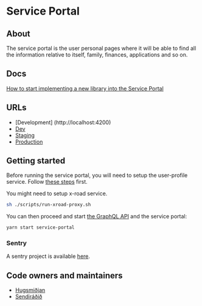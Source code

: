 # Service Portal

## About

The service portal is the user personal pages where it will be able to find all the information relative to itself, family, finances, applications and so on.

## Docs

[How to start implementing a new library into the Service Portal](../../libs/service-portal/core/README.md)

## URLs

- [Development] (http://localhost:4200)
- [Dev](https://beta.dev01.devland.is/minarsidur)
- [Staging](https://beta.staging01.devland.is/minarsidur)
- [Production](https://island.is/minarsidur)

## Getting started

Before running the service portal, you will need to setup the user-profile service. Follow [these steps](../services/user-profile/README.md#initial-setup) first.

You might need to setup x-road service.

```bash
sh ./scripts/run-xroad-proxy.sh
```

You can then proceed and start [the GraphQL API](../api/README.md#getting-started) and the service portal:

```bash
yarn start service-portal
```

### Sentry

A sentry project is available [here](https://sentry.io/organizations/island_is/issues/?project=5501494).

## Code owners and maintainers

- [Hugsmiðjan](https://github.com/orgs/island-is/teams/hugsmidjan)
- [Sendiráðið](https://github.com/orgs/island-is/teams/sendiradid/members)
